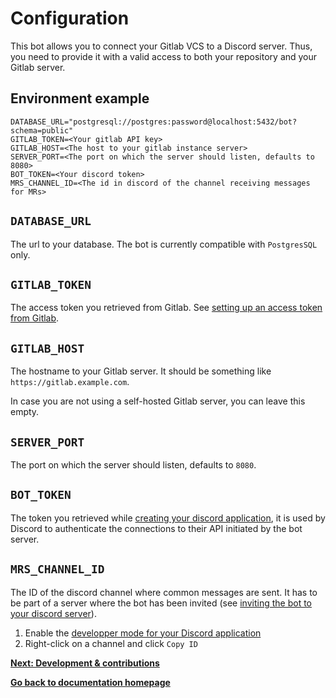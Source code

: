# Configuration

This bot allows you to connect your Gitlab VCS to a Discord server. Thus, you need to provide it with a valid access to both your repository and your Gitlab server.

## Environment example

````=txt
DATABASE_URL="postgresql://postgres:password@localhost:5432/bot?schema=public"
GITLAB_TOKEN=<Your gitlab API key>
GITLAB_HOST=<The host to your gitlab instance server>
SERVER_PORT=<The port on which the server should listen, defaults to 8080>
BOT_TOKEN=<Your discord token>
MRS_CHANNEL_ID=<The id in discord of the channel receiving messages for MRs>
````

## `DATABASE_URL`

The url to your database. The bot is currently compatible with `PostgresSQL` only.

## `GITLAB_TOKEN`

The access token you retrieved from Gitlab. See [setting up an access token from Gitlab](./requirements.md#gitlab-access-token).

## `GITLAB_HOST`

The hostname to your Gitlab server. It should be something like `https://gitlab.example.com`.

In case you are not using a self-hosted Gitlab server, you can leave this empty.

## `SERVER_PORT`

The port on which the server should listen, defaults to `8080`.

## `BOT_TOKEN`

The token you retrieved while [creating your discord application](./requirements.md#discord-application), it is used by Discord to authenticate the connections to their API initiated by the bot server.

## `MRS_CHANNEL_ID`

The ID of the discord channel where common messages are sent. It has to be part of a server where the bot has been invited (see [inviting the bot to your discord server](./requirements.md#add-the-bot-to-your-discord-server)).

1. Enable the [developper mode for your Discord application](https://discord.com/developers/docs/game-sdk/store#application-test-mode)
2. Right-click on a channel and click `Copy ID`

**[Next: Development & contributions](./development.md)**

**[Go back to documentation homepage](../README.md)**
